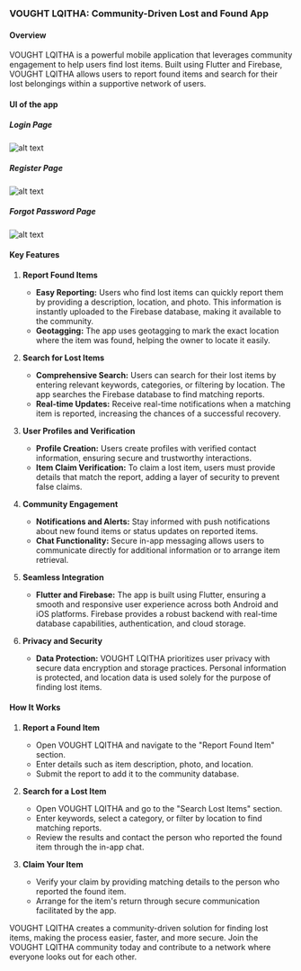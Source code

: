 ### VOUGHT LQITHA: Community-Driven Lost and Found App

#### Overview
VOUGHT LQITHA is a powerful mobile application that leverages community engagement to help users find lost items. Built using Flutter and Firebase, VOUGHT LQITHA allows users to report found items and search for their lost belongings within a supportive network of users.
#### UI of the app
##### Login Page
![alt text](pfa/screens/loginPage.png)
##### Register Page
![alt text](pfa/screens/registerPage.png)
##### Forgot Password Page
![alt text](pfa/screens/forgot_password.png)
#### Key Features

1. **Report Found Items**
   - **Easy Reporting:** Users who find lost items can quickly report them by providing a description, location, and photo. This information is instantly uploaded to the Firebase database, making it available to the community.
   - **Geotagging:** The app uses geotagging to mark the exact location where the item was found, helping the owner to locate it easily.

2. **Search for Lost Items**
   - **Comprehensive Search:** Users can search for their lost items by entering relevant keywords, categories, or filtering by location. The app searches the Firebase database to find matching reports.
   - **Real-time Updates:** Receive real-time notifications when a matching item is reported, increasing the chances of a successful recovery.

3. **User Profiles and Verification**
   - **Profile Creation:** Users create profiles with verified contact information, ensuring secure and trustworthy interactions.
   - **Item Claim Verification:** To claim a lost item, users must provide details that match the report, adding a layer of security to prevent false claims.

4. **Community Engagement**
   - **Notifications and Alerts:** Stay informed with push notifications about new found items or status updates on reported items.
   - **Chat Functionality:** Secure in-app messaging allows users to communicate directly for additional information or to arrange item retrieval.

5. **Seamless Integration**
   - **Flutter and Firebase:** The app is built using Flutter, ensuring a smooth and responsive user experience across both Android and iOS platforms. Firebase provides a robust backend with real-time database capabilities, authentication, and cloud storage.

6. **Privacy and Security**
   - **Data Protection:** VOUGHT LQITHA prioritizes user privacy with secure data encryption and storage practices. Personal information is protected, and location data is used solely for the purpose of finding lost items.

#### How It Works

1. **Report a Found Item**
   - Open VOUGHT LQITHA and navigate to the "Report Found Item" section.
   - Enter details such as item description, photo, and location.
   - Submit the report to add it to the community database.

2. **Search for a Lost Item**
   - Open VOUGHT LQITHA and go to the "Search Lost Items" section.
   - Enter keywords, select a category, or filter by location to find matching reports.
   - Review the results and contact the person who reported the found item through the in-app chat.

3. **Claim Your Item**
   - Verify your claim by providing matching details to the person who reported the found item.
   - Arrange for the item's return through secure communication facilitated by the app.

VOUGHT LQITHA creates a community-driven solution for finding lost items, making the process easier, faster, and more secure. Join the VOUGHT LQITHA community today and contribute to a network where everyone looks out for each other.

